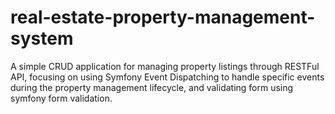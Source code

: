 # real-estate-property-management-system
A simple CRUD application for managing property listings through RESTFul API, focusing on using Symfony Event Dispatching to handle specific events during the property management lifecycle, and validating form using symfony form validation.
